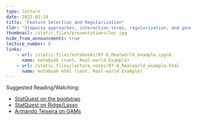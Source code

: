 ```yaml
---
type: lecture
date: 2022-02-24
title: "Feature Selection and Regularization"
tldr: "Stepwise approaches, interaction terms, regularization, and generalized additive models"
thumbnail: /static_files/presentations/lec.jpg
hide_from_announcments: true
lecture_number: 8
links: 
    - url: /static_files/notebooks/07-8_Realworld_example.ipynb
      name: notebook (cont. Real-world Example)
    - url: /static_files/lecture_notes/07-8_Realworld_example.html
      name: notebook html (cont. Real-world Example)
---
```

Suggested Reading/Watching:
- [StatQuest on the bootstrap](https://www.youtube.com/watch?v=Xz0x-8-cgaQ)
- [StatQuest on Ridge/Lasso](https://www.youtube.com/watch?v=Xm2C_gTAl8c)
- [Armando Teixeira on GAMs](https://www.youtube.com/watch?v=790G152GYz4&ab_channel=ArmandoTeixeira-Pinto)